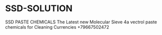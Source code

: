 # SSD-SOLUTION
 SSD PASTE CHEMICALS The Latest new Molecular Sieve 4a vectrol paste chemicals for Cleaning Currencies +79667502472
